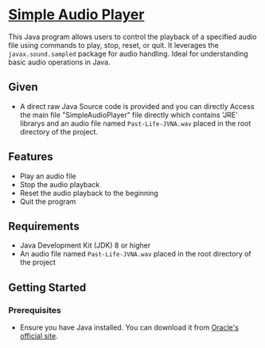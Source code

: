 # [Simple Audio Player](https://youtu.be/SyZQVJiARTQ?si=e-aJIoTERb5hpeQV)

This Java program allows users to control the playback of a specified audio file using commands to play, stop, reset, or quit. It leverages the `javax.sound.sampled` package for audio handling. Ideal for understanding basic audio operations in Java.

## Given

- A direct raw Java Source code is provided and you can directly Access the main file "SimpleAudioPlayer" file directly which contains 'JRE' librarys and an audio file named `Past-Life-JVNA.wav` placed in the root directory of the project. 

## Features

- Play an audio file
- Stop the audio playback
- Reset the audio playback to the beginning
- Quit the program

## Requirements

- Java Development Kit (JDK) 8 or higher
- An audio file named `Past-Life-JVNA.wav` placed in the root directory of the project

## Getting Started

### Prerequisites

- Ensure you have Java installed. You can download it from [Oracle's official site](https://www.oracle.com/java/technologies/javase-downloads.html).

